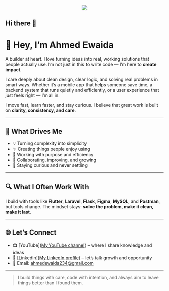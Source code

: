 <p align="center"

<a href="https://github rCoder1/readme-typing-svg"><img src="https://readme-typing-svg.herokuapp.com/?lines=I'm%20Ahmed%20Ewaida👋;Flutter%20Developer%20🧑🏻‍💻;Always%20learning%20new%20things📚&font=Fira%2@Code&center=true&width=440&height=45&color=f75c7e&vCenter=true&size=22"></a></p>
## Hi there 👋

# 👋 Hey, I’m Ahmed Ewaida

A builder at heart. I love turning ideas into real, working solutions that people actually use. I’m not just in this to write code — I’m here to **create impact**.

I care deeply about clean design, clear logic, and solving real problems in smart ways. Whether it’s a mobile app that helps someone save time, a backend system that runs quietly and efficiently, or a user experience that just feels right — I’m all in.

I move fast, learn faster, and stay curious. I believe that great work is built on **clarity, consistency, and care**.

---

## 💬 What Drives Me

- 💡 Turning complexity into simplicity  
- ✨ Creating things people enjoy using  
- 🎯 Working with purpose and efficiency  
- 🤝 Collaborating, improving, and growing  
- 🧠 Staying curious and never settling

---

## 🔍 What I Often Work With

I build with tools like **Flutter**, **Laravel**, **Flask**, **Figma**, **MySQL**, and **Postman**, but tools change. The mindset stays: **solve the problem, make it clean, make it last**.

---

## 🌐 Let’s Connect

- 📺 [YouTube]([My YouTube channel](https://www.youtube.com/@ahmedewaida)) – where I share knowledge and ideas  
- 💼 [LinkedIn]([My LinkedIn profile](https://www.linkedin.com/in/ahmed-ewaida-182140255?utm_source=share&utm_campaign=share_via&utm_content=profile&utm_medium=android_app)) – let’s talk growth and opportunity   
- 📧 Email: ahmedewaida234@gmail.com

---

> I build things with care, code with intention, and always aim to leave things better than I found them.
